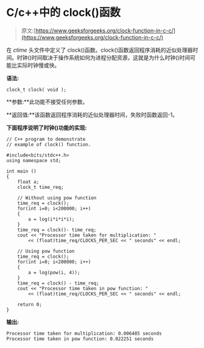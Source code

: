 # C/c++中的 clock()函数

> 原文:[https://www.geeksforgeeks.org/clock-function-in-c-c/](https://www.geeksforgeeks.org/clock-function-in-c-c/)

在 *ctime* 头文件中定义了 clock()函数。clock()函数返回程序消耗的近似处理器时间。时钟()时间取决于操作系统如何为进程分配资源，这就是为什么时钟()时间可能比实际时钟慢或快。

**语法:**

```
clock_t clock( void );
```

**参数:**此功能不接受任何参数。

**返回值:**该函数返回程序消耗的近似处理器时间，失败时函数返回-1。

**下面程序说明了时钟()功能的实现:**

```
// C++ program to demonstrate
// example of clock() function.

#include<bits/stdc++.h>
using namespace std;

int main ()
{
    float a;
    clock_t time_req;

    // Without using pow function
    time_req = clock();
    for(int i=0; i<200000; i++)
    {
        a = log(i*i*i*i);
    }
    time_req = clock()- time_req;
    cout << "Processor time taken for multiplication: "
        << (float)time_req/CLOCKS_PER_SEC << " seconds" << endl;

    // Using pow function
    time_req = clock();
    for(int i=0; i<200000; i++)
    {
        a = log(pow(i, 4));
    }
    time_req = clock() - time_req;
    cout << "Processor time taken in pow function: "
        << (float)time_req/CLOCKS_PER_SEC << " seconds" << endl;

    return 0;
}
```

**输出:**

```
Processor time taken for multiplication: 0.006485 seconds
Processor time taken in pow function: 0.022251 seconds

```